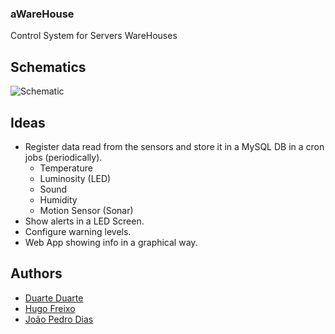 ### aWareHouse
Control System for Servers WareHouses

## Schematics

![Schematic](http://i.imgur.com/x9MYzyS.png)

## Ideas

* Register data read from the sensors and store it in a MySQL DB in a cron jobs (periodically).
    - Temperature
    - Luminosity (LED)
    - Sound
    - Humidity
    - Motion Sensor (Sonar)
* Show alerts in a LED Screen.
* Configure warning levels.
* Web App showing info in a graphical way.

## Authors

* [Duarte Duarte](http://github.com/dduarte) 
* [Hugo Freixo](http://github.com/freixo) 
* [João Pedro Dias](http://github.com/jpdias) 
